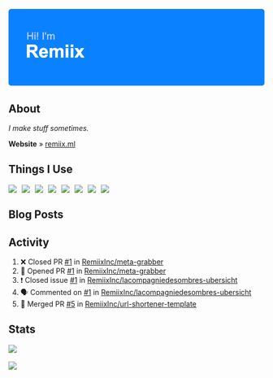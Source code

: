![Hi! I'm Remiix](header.png)

## About
*I make stuff sometimes.*

**Website** » [remiix.ml](https://remiix.ml)

## Things I Use
<img src="https://cdn.glitch.com/17eaef8d-c248-49b5-81da-45e23cdc0b12%2Ficons8-html-5-48.png" align="left" width="26px">
<img src="https://cdn.glitch.com/17eaef8d-c248-49b5-81da-45e23cdc0b12%2Ficons8-css3-48.png" align="left" width="26px">
<img src="https://upload.wikimedia.org/wikipedia/commons/thumb/9/99/Unofficial_JavaScript_logo_2.svg/1200px-Unofficial_JavaScript_logo_2.svg.png" align="left" width="26px">
<img src="https://adevait.com/img/techtion/nodejs.png" align="left" width="26px">
<img src="https://www.logolynx.com/images/logolynx/7f/7fb976a537620fed310872d533cd161c.png" align="left" width="26px">
<img src="https://cdn.glitch.com/17eaef8d-c248-49b5-81da-45e23cdc0b12%2Ficons8-atom-editor-48.png" align="left" width="26px">
<img src="https://coteditor.com/img/appicon/128@2x.png" align="left" width="26px">
<img src="https://cdn.discordapp.com/emojis/692384394509287434.png" align="left" width="26px">
<!--<img src="https://camo.githubusercontent.com/ecd26da2781fab762519a48fc3368b15cead42a41f1de1df726a0e7becd9d725/68747470733a2f2f64657669636f6e732e6769746875622e696f2f64657669636f6e2f64657669636f6e2e6769742f69636f6e732f6769746875622f6769746875622d6f726967696e616c2e737667" align="left" width="26px">-->
<br>

## Blog Posts
<!-- BLOG-POST-LIST:START -->
<!-- BLOG-POST-LIST:END -->

## Activity
<!--START_SECTION:activity-->
1. ❌ Closed PR [#1](https://github.com/RemiixInc/meta-grabber/pull/1) in [RemiixInc/meta-grabber](https://github.com/RemiixInc/meta-grabber)
2. 💪 Opened PR [#1](https://github.com/RemiixInc/meta-grabber/pull/1) in [RemiixInc/meta-grabber](https://github.com/RemiixInc/meta-grabber)
3. ❗️ Closed issue [#1](https://github.com/RemiixInc/lacompagniedesombres-ubersicht/issues/1) in [RemiixInc/lacompagniedesombres-ubersicht](https://github.com/RemiixInc/lacompagniedesombres-ubersicht)
4. 🗣 Commented on [#1](https://github.com/RemiixInc/lacompagniedesombres-ubersicht/issues/1) in [RemiixInc/lacompagniedesombres-ubersicht](https://github.com/RemiixInc/lacompagniedesombres-ubersicht)
5. 🎉 Merged PR [#5](https://github.com/RemiixInc/url-shortener-template/pull/5) in [RemiixInc/url-shortener-template](https://github.com/RemiixInc/url-shortener-template)
<!--END_SECTION:activity-->

## Stats
[![](https://github-readme-stats.vercel.app/api/top-langs/?username=RemiixInc&show_icons=true&theme=dark)]()

[![](https://github-readme-stats.vercel.app/api?username=RemiixInc&theme=dark)]()
